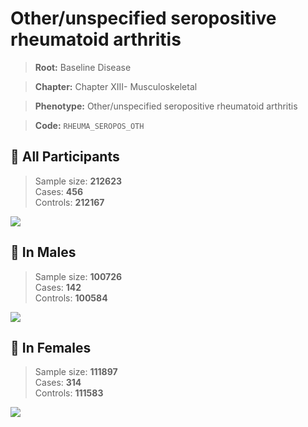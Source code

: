 # Other/unspecified seropositive rheumatoid arthritis

> **Root:** Baseline Disease  

> **Chapter:** Chapter XIII- Musculoskeletal  

> **Phenotype:** Other/unspecified seropositive rheumatoid arthritis  

> **Code:** `RHEUMA_SEROPOS_OTH`

## 🧪 All Participants  
> Sample size: **212623**  
> Cases: **456**  
> Controls: **212167**
<img src="/Disease/Figures/ALL/Incidence/RHEUMA_SEROPOS_OTH.png"/>
<CsvTable src="/Disease/Data/ALL/Incidence/COX_RHEUMA_SEROPOS_OTH.csv" label="🔍 View full results" />

## 👨 In Males  
> Sample size: **100726**  
> Cases: **142**  
> Controls: **100584**
<img src="/Disease/Figures/Male/Incidence/RHEUMA_SEROPOS_OTH.png"/>
<CsvTable src="/Disease/Data/Male/Incidence/COX_RHEUMA_SEROPOS_OTH.csv" label="🔍 View full results" />

## 👩 In Females  
> Sample size: **111897**  
> Cases: **314**  
> Controls: **111583**
<img src="/Disease/Figures/Female/Incidence/RHEUMA_SEROPOS_OTH.png"/>
<CsvTable src="/Disease/Data/Female/Incidence/COX_RHEUMA_SEROPOS_OTH.csv" label="🔍 View full results" />

